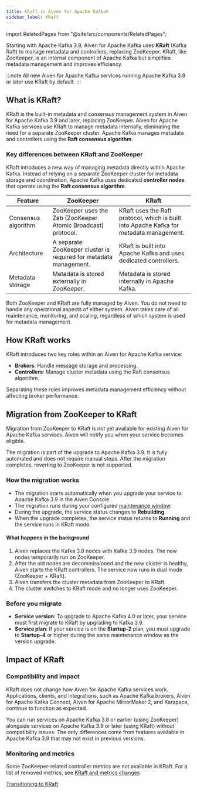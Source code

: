 ```yaml
---
title: KRaft in Aiven for Apache Kafka®
sidebar_label: KRaft
---
```


import RelatedPages from "@site/src/components/RelatedPages";

Starting with Apache Kafka 3.9, Aiven for Apache Kafka uses **KRaft** (Kafka Raft) to manage metadata and controllers, replacing ZooKeeper.
KRaft, like ZooKeeper, is an internal component of Apache Kafka but simplifies
metadata management and improves efficiency.

:::note
All new Aiven for Apache Kafka services running Apache Kafka 3.9 or later use KRaft
by default.
:::

## What is KRaft?

KRaft is the built-in metadata and consensus management system in Aiven for Apache Kafka
3.9 and later, replacing ZooKeeper. Aiven for Apache Kafka services use KRaft to
manage metadata internally, eliminating the need for a separate ZooKeeper cluster.
Apache Kafka manages metadata and controllers using the **Raft consensus algorithm**.

### Key differences between KRaft and ZooKeeper

KRaft introduces a new way of managing metadata directly within Apache Kafka. Instead
of relying on a separate ZooKeeper cluster for metadata storage and coordination,
Apache Kafka uses dedicated **controller nodes** that operate using
the **Raft consensus algorithm**.

| Feature              | ZooKeeper                                        | KRaft                                      |
|----------------------|------------------------------------------------|--------------------------------------------|
| Consensus algorithm | ZooKeeper uses the Zab (ZooKeeper Atomic Broadcast) protocol. | KRaft uses the Raft protocol, which is built into Apache Kafka for metadata management. |
| Architecture      | A separate ZooKeeper cluster is required for metadata management. | KRaft is built into Apache Kafka and uses dedicated controllers. |
| Metadata storage  | Metadata is stored externally in ZooKeeper. | Metadata is stored internally in Apache Kafka. |

Both ZooKeeper and KRaft are fully managed by Aiven. You do not need to handle any
operational aspects of either system. Aiven takes care of all maintenance, monitoring,
and scaling, regardless of which system is used for metadata management.

## How KRaft works

KRaft introduces two key roles within an Aiven for Apache Kafka service:

- **Brokers**: Handle message storage and processing.
- **Controllers**: Manage cluster metadata using the Raft consensus algorithm.

Separating these roles improves metadata management efficiency without affecting broker
performance.

## Migration from ZooKeeper to KRaft

Migration from ZooKeeper to KRaft is not yet available for existing
Aiven for Apache Kafka services. Aiven will notify you when your service becomes eligible.

The migration is part of the upgrade to Apache Kafka 3.9. It is fully automated and
does not require manual steps. After the migration completes, reverting to ZooKeeper is
not supported.

### How the migration works

- The migration starts automatically when you upgrade your service to Apache Kafka 3.9
  in the Aiven Console.
- The migration runs during your configured
  [maintenance window](/docs/platform/concepts/maintenance-window).
- During the upgrade, the service status changes to **Rebuilding**.
- When the upgrade completes, the service status returns to **Running** and the service
  runs in KRaft mode.

#### What happens in the background

1. Aiven replaces the Kafka 3.8 nodes with Kafka 3.9 nodes. The new nodes temporarily
   run on ZooKeeper.
1. After the old nodes are decommissioned and the new cluster is healthy, Aiven starts
   the KRaft controllers. The service now runs in dual mode (ZooKeeper + KRaft).
1. Aiven transfers the cluster metadata from ZooKeeper to KRaft.
1. The cluster switches to KRaft mode and no longer uses ZooKeeper.

### Before you migrate

- **Service version**: To upgrade to Apache Kafka 4.0 or later, your service must first
  migrate to KRaft by upgrading to Kafka 3.9.
- **Service plan**: If your service is on the **Startup-2** plan, you must upgrade
  to **Startup-4** or higher during the same maintenance window as the version upgrade.

## Impact of KRaft

### Compatibility and impact

KRaft does not change how Aiven for Apache Kafka services work. Applications, clients,
and integrations, such as Apache Kafka brokers, Aiven for Apache Kafka Connect,
Aiven for Apache MirrorMaker 2, and Karapace, continue to function as expected.

You can run services on Apache Kafka 3.8 or earlier (using ZooKeeper) alongside services
on Apache Kafka 3.9 or later (using KRaft) without compatibility issues. The only
differences come from features available in Apache Kafka 3.9 that may not exist in
previous versions.

### Monitoring and metrics

Some ZooKeeper-related controller metrics are not available in KRaft. For a list of
removed metrics, see [KRaft and metrics changes](/docs/products/kafka/reference/kafka-metrics-prometheus#kraft-mode-and-metrics-changes)

<RelatedPages/>

[Transitioning to KRaft](/docs/products/kafka/concepts/upgrade-procedure#transitioning-to-kraft)
